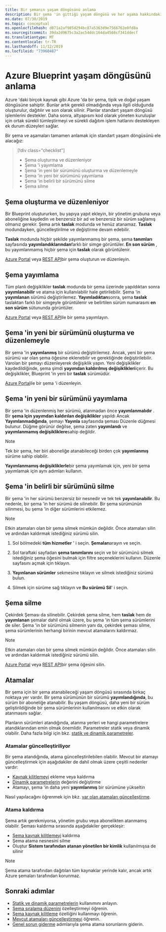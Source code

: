 ```yaml
---
title: Bir şemanın yaşam döngüsünü anlama
description: Bir şema 'in gittiği yaşam döngüsü ve her aşama hakkındaki ayrıntılar hakkında bilgi edinin.
ms.date: 07/30/2019
ms.topic: conceptual
ms.openlocfilehash: d071a2af985d294bc87a5363d9e7566762e0fd8a
ms.sourcegitcommit: 39da2d9675c3a2ac54ddc164da4568cf341ddecf
ms.translationtype: MT
ms.contentlocale: tr-TR
ms.lasthandoff: 11/12/2019
ms.locfileid: "73960487"
---
```

# <a name="understand-the-lifecycle-of-an-azure-blueprint"></a>Azure Blueprint yaşam döngüsünü anlama

Azure 'daki birçok kaynak gibi Azure 'da bir şema, tipik ve doğal yaşam döngüsüne sahiptir. Bunlar artık gerekli olmadığında veya ilgili olduğunda oluşturulur, dağıtılır ve son olarak silinir.
Planlar standart yaşam döngüsü işlemlerini destekler. Daha sonra, altyapısını kod olarak yöneten kuruluşlar için ortak sürekli tümleştirmeyi ve sürekli dağıtım işlem hatlarını destekleyen ek durum düzeyleri sağlar.

Bir şema ve aşamaları tamamen anlamak için standart yaşam döngüsünü ele alacağız:

> [!div class="checklist"]
> - Şema oluşturma ve düzenleniyor
> - Şema 'i yayımlama
> - Şema 'in yeni bir sürümünü oluşturma ve düzenlemeyle
> - Şema 'in yeni bir sürümünü yayımlama
> - Şema 'in belirli bir sürümünü silme
> - Şema silme

## <a name="creating-and-editing-a-blueprint"></a>Şema oluşturma ve düzenleniyor

Bir Blueprint oluştururken, bu yapıya yapıt ekleyin, bir yönetim grubuna veya aboneliğine kaydedin ve benzersiz bir ad ve benzersiz bir sürüm sağlamış olmanız gerekir. Şema artık **taslak** modunda ve henüz atanamaz. **Taslak** modundayken, güncelleştirilme ve değiştirme devam edebilir.

**Taslak** modunda hiçbir şekilde yayımlanmamış bir şema, şema **tanımları** sayfasında **yayımlandıklarından**farklı bir simge görüntüler. **En son sürüm** , bu yayımlanmamış hiçbir şema için **taslak** olarak görüntülenir.

[Azure Portal](../create-blueprint-portal.md#create-a-blueprint) veya [REST API](../create-blueprint-rest-api.md#create-a-blueprint)bir şema oluşturun ve düzenleyin.

## <a name="publishing-a-blueprint"></a>Şema yayımlama

Tüm planlı değişiklikler **taslak** modunda bir şema üzerinde yapıldıktan sonra **yayımlanabilir** ve atama için kullanılabilir hale getirilebilir. Şema 'in **yayımlanan** sürümü değiştirilemez.
**Yayımladıktan**sonra, şema **taslak** taslaktan farklı bir simgeyle görüntülenir ve belirtilen sürüm numarasını **en son sürüm** sütununda görüntüler.

[Azure Portal](../create-blueprint-portal.md#publish-a-blueprint) veya [REST API](../create-blueprint-rest-api.md#publish-a-blueprint)ile bir şema yayımlayın.

## <a name="creating-and-editing-a-new-version-of-the-blueprint"></a>Şema 'in yeni bir sürümünü oluşturma ve düzenlemeyle

Bir şema 'in **yayımlanmış** bir sürümü değiştirilemez. Ancak, yeni bir şema sürümü var olan şema öğesine eklenebilir ve gerektiğinde değiştirilebilir. Varolan bir şemayı düzenleyerek değişiklik yapın. Yeni değişiklikler kaydedildiğinde, şema şimdi **yayımdan kaldırılmış değişiklikleri**içerir. Bu değişiklikler, Blueprint 'in yeni bir **taslak** sürümüdür.

[Azure Portal](../create-blueprint-portal.md#edit-a-blueprint)ile bir şema 'i düzenleyin.

## <a name="publishing-a-new-version-of-the-blueprint"></a>Şema 'in yeni bir sürümünü yayımlama

Bir şema 'in düzenlenmiş her sürümü, atanmadan önce **yayımlanmalıdır** . Bir **şema Için yayımdan kaldırılan değişiklikler** yapıldı Ancak **Yayımlanmadığında**, şemayı **Yayınla** sayfasında şeması Düzenle düğmesi bulunur. Düğme görünür değilse, şema zaten **yayımlandı** ve **yayımlanmamış değişikliklere**sahip değildir.

> [!NOTE]
> Tek bir şema, her biri aboneliğe atanabileceği birden çok **yayımlanmış** sürüme sahip olabilir.

**Yayımlanmamış değişikliklerle**bir şema yayımlamak için, yeni bir şema yayımlamak için aynı adımları kullanın.

## <a name="deleting-a-specific-version-of-the-blueprint"></a>Şema 'in belirli bir sürümünü silme

Bir şema 'in her sürümü benzersiz bir nesnedir ve tek tek **yayımlanabilir**. Bu nedenle, bir şema 'in her sürümü de silinebilir. Bir şema sürümünün silinmesi, bu şema 'in diğer sürümlerini etkilemez.

> [!NOTE]
> Etkin atamaları olan bir şema silmek mümkün değildir. Önce atamaları silin ve ardından kaldırmak istediğiniz sürümü silin.

1. Sol bölmedeki **tüm hizmetler** ' i seçin. **Şemaları**arayın ve seçin.

1. Sol taraftaki sayfadan **şema tanımlarını** seçin ve bir sürümünü silmek istediğiniz şema öğesini bulmak için filtre seçeneklerini kullanın. Düzenle sayfasını açmak için tıklayın.

1. **Yayınlanan sürümler** sekmesine tıklayın ve silmek istediğiniz sürümü bulun.

1. Silmek için sürüme sağ tıklayın ve **Bu sürümü Sil**' i seçin.

## <a name="deleting-the-blueprint"></a>Şema silme

Çekirdek Şeması da silinebilir. Çekirdek şema silme, hem **taslak** hem de **yayımlanan** şemalar dahil olmak üzere, bu şema 'in tüm şema sürümlerini de siler. Şema 'in bir sürümünü silmenin yanı da, çekirdek şeması silme, şema sürümlerinin herhangi birinin mevcut atamalarını kaldırmaz.

> [!NOTE]
> Etkin atamaları olan bir şema silmek mümkün değildir. Önce atamaları silin ve ardından kaldırmak istediğiniz sürümü silin.

[Azure Portal](../create-blueprint-portal.md#delete-a-blueprint) veya [REST API](../create-blueprint-rest-api.md#delete-a-blueprint)bir şema öğesini silin.

## <a name="assignments"></a>Atamalar

Bir şema için bir şema atanabileceği yaşam döngüsü sırasında birkaç noktaya yer vardır. Bir şema sürümünün bir sürümü **yayımlandığında**, bu sürüm bir aboneliğe atanabilir. Bu yaşam döngüsü, daha yeni bir sürüm geliştirildiğinde bir şema sürümlerinin kullanılmasını ve etkin olarak atanmasını sağlar.

Planların sürümleri atandığında, atanma yerleri ve hangi parametrelere atandıklarından emin olmak önemlidir. Parametreler statik veya dinamik olabilir. Daha fazla bilgi için bkz. [statik ve dinamik parametreler](parameters.md).

### <a name="updating-assignments"></a>Atamalar güncelleştiriliyor

Bir şema atandığında, atama güncelleştirilebilen olabilir. Mevcut bir atamayı güncelleştirmek için aşağıdakiler de dahil olmak üzere çeşitli nedenler vardır:

- [Kaynak kilitlemeyi](resource-locking.md) ekleme veya kaldırma
- [Dinamik parametrelerin](parameters.md#dynamic-parameters) değerini değiştirme
- Atamayı, şema 'in daha yeni **yayımlanmış** bir sürümüne yükseltin

Nasıl yapılacağını öğrenmek için bkz. [var olan atamaları güncelleştirme](../how-to/update-existing-assignments.md).

### <a name="unassigning-assignments"></a>Atama kaldırma

Şema artık gerekmiyorsa, yönetim grubu veya abonelikten atanmamış olabilir. Şeması kaldırma sırasında aşağıdakiler gerçekleşir:

- [Şema kaynak kilitlemeyi](resource-locking.md) kaldırma
- Şema atama nesnesini silme
- Oluştur **Sistem tarafından atanan yönetilen bir kimlik** kullanılmışsa de silinir

> [!NOTE]
> Şema atama tarafından dağıtılan tüm kaynaklar yerinde kalır, ancak artık Azure şemaları tarafından korunmaz.

## <a name="next-steps"></a>Sonraki adımlar

- [Statik ve dinamik parametrelerin](parameters.md) kullanımını anlayın.
- [Şema sıralama düzenini](sequencing-order.md) özelleştirmeyi öğrenin.
- [Şema kaynak kilitleme](resource-locking.md) özelliğini kullanmayı öğrenin.
- [Mevcut atamaları güncelleştirmeyi](../how-to/update-existing-assignments.md) öğrenin.
- [Genel sorun giderme](../troubleshoot/general.md) adımlarıyla şema atama sorunlarını giderin.